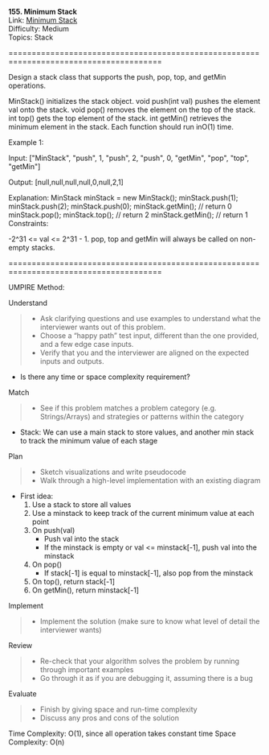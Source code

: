 **155. Minimum Stack**  
Link: [Minimum Stack](https://neetcode.io/problems/minimum-stack?list=neetcode150)  
Difficulty: Medium  
Topics: Stack

=======================================================================================

Design a stack class that supports the push, pop, top, and getMin operations.

MinStack() initializes the stack object.
void push(int val) pushes the element val onto the stack.
void pop() removes the element on the top of the stack.
int top() gets the top element of the stack.
int getMin() retrieves the minimum element in the stack.
Each function should run inO(1) time.

Example 1:

Input: ["MinStack", "push", 1, "push", 2, "push", 0, "getMin", "pop", "top", "getMin"]

Output: [null,null,null,null,0,null,2,1]

Explanation:
MinStack minStack = new MinStack();
minStack.push(1);
minStack.push(2);
minStack.push(0);
minStack.getMin(); // return 0
minStack.pop();
minStack.top();    // return 2
minStack.getMin(); // return 1
Constraints:

-2^31 <= val <= 2^31 - 1.
pop, top and getMin will always be called on non-empty stacks.

=======================================================================================

UMPIRE Method:

Understand
> - Ask clarifying questions and use examples to understand what the interviewer wants out of this problem.
> - Choose a “happy path” test input, different than the one provided, and a few edge case inputs.
> - Verify that you and the interviewer are aligned on the expected inputs and outputs.
- Is there any time or space complexity requirement? 
  
Match
> - See if this problem matches a problem category (e.g. Strings/Arrays) and strategies or patterns within the category
- Stack: We can use a main stack to store values, and another min stack to track the minimum value of each stage
  
Plan
> - Sketch visualizations and write pseudocode
> - Walk through a high-level implementation with an existing diagram
- First idea:
  1. Use a stack to store all values
  2. Use a minstack to keep track of the current minimum value at each point
  3. On push(val)
     - Push val into the stack
     - If the minstack is empty or val <= minstack[-1], push val into the minstack
  4. On pop()
     - If stack[-1] is equal to minstack[-1], also pop from the minstack
  5. On top(), return stack[-1]
  6. On getMin(), return minstack[-1] 
  
Implement
> - Implement the solution (make sure to know what level of detail the interviewer wants)

Review
> - Re-check that your algorithm solves the problem by running through important examples
> - Go through it as if you are debugging it, assuming there is a bug

Evaluate
> - Finish by giving space and run-time complexity
> - Discuss any pros and cons of the solution


Time Complexity: O(1), since all operation takes constant time
Space Complexity: O(n)
